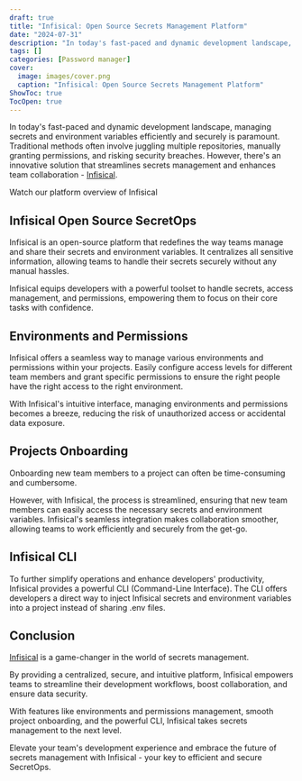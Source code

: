```yaml
---
draft: true
title: "Infisical: Open Source Secrets Management Platform"
date: "2024-07-31"
description: "In today's fast-paced and dynamic development landscape, managing secrets and environment variables efficiently and securely is paramount. Traditional methods often involve juggling multiple repositories, manually granting permissions, and risking security breaches. However, there's an innovative solution that streamlines secrets management and enhances team collaboration - Infisical."
tags: []
categories: [Password manager]
cover:
  image: images/cover.png
  caption: "Infisical: Open Source Secrets Management Platform"
ShowToc: true
TocOpen: true
---
```



In today's fast\-paced and dynamic development landscape, managing secrets and environment variables efficiently and securely is paramount. Traditional methods often involve juggling multiple repositories, manually granting permissions, and risking security breaches. However, there's an innovative solution that streamlines secrets management and enhances team collaboration \- [Infisical](https://elest.io/open-source/infisical?ref=blog.elest.io).



Watch our platform overview of Infisical



## Infisical Open Source SecretOps

Infisical is an open\-source platform that redefines the way teams manage and share their secrets and environment variables. It centralizes all sensitive information, allowing teams to handle their secrets securely without any manual hassles. 

Infisical equips developers with a powerful toolset to handle secrets, access management, and permissions, empowering them to focus on their core tasks with confidence.

## Environments and Permissions

Infisical offers a seamless way to manage various environments and permissions within your projects. Easily configure access levels for different team members and grant specific permissions to ensure the right people have the right access to the right environment. 

With Infisical's intuitive interface, managing environments and permissions becomes a breeze, reducing the risk of unauthorized access or accidental data exposure.

## Projects Onboarding

Onboarding new team members to a project can often be time\-consuming and cumbersome. 

However, with Infisical, the process is streamlined, ensuring that new team members can easily access the necessary secrets and environment variables. Infisical's seamless integration makes collaboration smoother, allowing teams to work efficiently and securely from the get\-go.

## Infisical CLI

To further simplify operations and enhance developers' productivity, Infisical provides a powerful CLI (Command\-Line Interface). The CLI offers developers a direct way to inject Infisical secrets and environment variables into a project instead of sharing .env files.

## Conclusion

[Infisical](https://elest.io/open-source/infisical?ref=blog.elest.io) is a game\-changer in the world of secrets management. 

By providing a centralized, secure, and intuitive platform, Infisical empowers teams to streamline their development workflows, boost collaboration, and ensure data security. 

With features like environments and permissions management, smooth project onboarding, and the powerful CLI, Infisical takes secrets management to the next level. 

Elevate your team's development experience and embrace the future of secrets management with Infisical \- your key to efficient and secure SecretOps.



